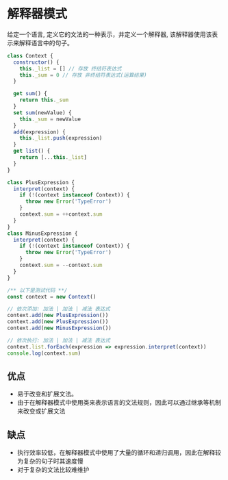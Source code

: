 # 解释器模式

给定一个语言, 定义它的文法的一种表示，并定义一个解释器, 该解释器使用该表示来解释语言中的句子。

```javascript
class Context {
  constructor() {
    this._list = [] // 存放 终结符表达式
    this._sum = 0 // 存放 非终结符表达式(运算结果)
  }

  get sum() {
    return this._sum
  }
  set sum(newValue) {
    this._sum = newValue
  }
  add(expression) {
    this._list.push(expression)
  }
  get list() {
    return [...this._list]
  }
}

class PlusExpression {
  interpret(context) {
    if (!(context instanceof Context)) {
      throw new Error('TypeError')
    }
    context.sum = ++context.sum
  }
}
class MinusExpression {
  interpret(context) {
    if (!(context instanceof Context)) {
      throw new Error('TypeError')
    }
    context.sum = --context.sum
  }
}

/** 以下是测试代码 **/
const context = new Context()

// 依次添加: 加法 | 加法 | 减法 表达式
context.add(new PlusExpression())
context.add(new PlusExpression())
context.add(new MinusExpression())

// 依次执行: 加法 | 加法 | 减法 表达式
context.list.forEach(expression => expression.interpret(context))
console.log(context.sum)
```

## 优点

- 易于改变和扩展文法。
- 由于在解释器模式中使用类来表示语言的文法规则，因此可以通过继承等机制来改变或扩展文法

## 缺点

- 执行效率较低，在解释器模式中使用了大量的循环和递归调用，因此在解释较为复杂的句子时其速度慢
- 对于复杂的文法比较难维护
